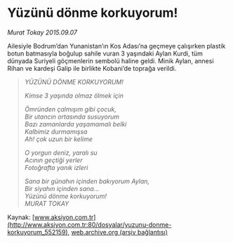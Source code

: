 # Yüzünü dönme korkuyorum!

*Murat Tokay 2015.09.07*

<div class="pNewsDetailMainContent" itemprop="articleBody">
 <p>
  Ailesiyle Bodrum’dan Yunanistan’ın Kos Adası’na geçmeye çalışırken plastik botun batmasıyla boğulup sahile vuran 3 yaşındaki Aylan Kurdi, tüm dünyada Suriyeli göçmenlerin sembolü haline geldi. Minik Aylan, annesi Rihan ve kardeşi Galip ile birlikte Kobani’de toprağa verildi.
 </p>
 <blockquote>
  <p>
  </p>
  <p>
   <em>
    YÜZÜNÜ DÖNME KORKUYORUM!
   </em>
  </p>
  <p>
   <em>
    Kimse 3 yaşında olmaz ölmek için
   </em>
  </p>
  <p>
   <em>
    Ömründen çalmışım gibi çocuk,
    <br/>
    Bir utancın ortasında susuyorum
    <br/>
    Bazı zamanlarda yaşamamalı belki
    <br/>
    Kalbimiz durmamışsa
    <br/>
    Ah! çok uzun bir kelime
   </em>
  </p>
  <p>
   <em>
    O yorgun deniz, yaralı su
    <br/>
    Acının geçtiği yerler
    <br/>
    Fotoğrafta yanık izleri
   </em>
  </p>
  <p>
   <em>
    Sana bir günahın içinden bakıyorum Aylan,
    <br/>
    Bir siyahın içinden sana…
    <br/>
    Yüzünü dönme korkuyorum!
    <br/>
    MURAT TOKAY
   </em>
  </p>
 </blockquote>
 <p>
 </p>
</div>


Kaynak: [www.aksiyon.com.tr](http://www.aksiyon.com.tr:80/dosyalar/yuzunu-donme-korkuyorum_552159), [web.archive.org (arşiv bağlantısı)](http://web.archive.org/web/20150913003045/http://www.aksiyon.com.tr:80/dosyalar/yuzunu-donme-korkuyorum_552159)
